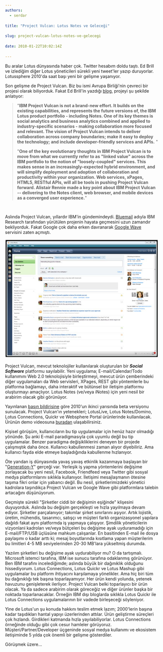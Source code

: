 ```yaml
---
authors:
  - serdar

title: "Project Vulcan: Lotus Notes ve Geleceği"

slug: project-vulcan-lotus-notes-ve-gelecegi

date: 2010-01-22T10:02:14Z

---
```


Bu aralar Lotus dünyasında haber çok. Twitter hesabım doldu taştı. Ed Brill ve izlediğim diğer Lotus yöneticileri sürekli yeni tweet'ler yazıp duruyorlar. Lotussphere 2010'da saat başı yeni bir gelişme yaşanıyor.

Son gelişme de Project Vulcan. Biz bu ismi Avrupa Birliği'nin çevreci bir projesi olarak biliyorduk. Fakat Ed Brill'in yazdığı [blog](http://www.edbrill.com/ebrill/edbrill.nsf/dx/lotusphere-2010-ibm-project-vulcan), projeyi şu şekilde anlatıyor:
<!-- more -->
> "**IBM Project Vulcan is not a brand-new effort. It builds on the existing capabilities, and represents the future versions of, the IBM Lotus product portfolio - including Notes. One of its key themes is social analytics and business analytics combined and applied to industry-specific scenarios - making collaboration more focused and relevant. The vision of Project Vulcan intends to deliver collaboration across company boundaries; make it easy to deploy the technology; and include developer-friendly services and APIs.** "
>
> "**One of the key evolutionary thoughts in IBM Project Vulcan is to move from what we currently refer to as "linked value" across the IBM portfolio to the notion of "loosely-coupled" services. This makes sense in an increasingly-expected hybrid environment, and will simplify deployment and adoption of collaboration and productivity within your organization. Web services, xPages, HTML5, RESTful APIs, will all be tools in pushing Project Vulcan forward. Alistair Rennie made a key point about IBM Project Vulcan -- delivering to the Notes client, web browser, and mobile devices as a converged user experience.**"

<br />

Aslında Project Vulcan, yıllardır IBM'in gündemindeydi. [Bluemail](http://www.research.ibm.com/social/projects_bluemail.html) adıyla IBM Research tarafından yürütülen projenin hayata geçmesini uzun zamandır bekliyorduk. Fakat Google çok daha erken davranarak [Google Wave](http://wave.google.com/) servisini zaten açmıştı.

![Image:Project Vulcan: Lotus Notes ve Geleceği](../../images/imported/project-vulcan-lotus-notes-ve-gelecegi-M2.jpeg)

Project Vulcan, mevcut teknolojiler kullanılarak oluşturulan bir ***Social Software*** platformu sayılabilir. Yeni uygulama; E-mail/Calendar/Todo kullanımını Web 2.0 teknolojisiyle birleştirmeyi, mevcut ürün çemberindeki diğer uygulamaları da Web servisleri, XPages, REST gibi yöntemlerle bu platforma bağlamayı, daha interaktif ve bütünsel bir iletişim platformu oluşturmayı amaçlıyor. Lotus Notes (ve/veya iNotes) için yeni nesil bir arabirim olacak gibi görünüyor.

Yayınlanan [basın bildirisine](http://www-03.ibm.com/press/us/en/pressrelease/29204.wss) göre 2010'un ikinci yarısında beta versiyonu sunulacak. Project Vulcan'ın yetenekleri; LotusLive, Lotus Notes/Domino, Lotus Connections, Quickr ve Websphere Portal ürünlerinde kullanılacak. Ürünün demo videosuna [buradan](http://www.eweek.com/c/a/Video/IBM-Lotus-CTO-Demos-IBM-Project-Vulcan/) ulaşabilirsiniz.

Kişisel görüşüm, kullanıcıların bu tip uygulamalar için henüz hazır olmadığı yönünde. Şu anki E-mail paradigmasıyla çok uyumlu değil bu tip uygulamalar. Benzer paradigma değişikliklerini deneyen bir projede çalışmıştık daha önce. Kullanıcı kabullenmesi zaman alıyor diyebiliriz. Ama kullanıcı fayda elde etmeye başladığında kabullenme hızlanıyor.

Öte yandan iş dünyasında yavaş yavaş etkinlik kazanmaya başlayan bir "[Generation-Y](http://en.wikipedia.org/wiki/Generation_Y)" gerçeği var. Yerleşik iş yapma yöntemlerini değişime zorlayacak bu yeni nesil, Facebook, Friendfeed veya Twitter gibi sosyal medya platformlarını sıklıkla kullanıyor. İletişimi mesajlaşmanın ötesine taşıma fikri onlar için yabancı değil. Bu nesil, şirketlerimizdeki yönetici kadrolara taşındıkça Project Vulcan ve Google Wave gibi platformlara talebin artacağını düşünüyorum.

Geçmişte sürekli "Şirketler ciddi bir değişimin eşiğinde" klişesini duyuyorduk. Aslında bu değişim gerçekleşti ve hızla yayılmaya devam ediyor. Şirketler parçalanıyor; takımlar şirket sınırlarını aşıyor. Artık lojistik, üretim, mühendis, tasarımcı, satışçı ve müşteri farklı organizasyonel yapılara dağıldı fakat aynı platformda iş yapmaya çalışıyor. Şimdilik yöneticilerin vizyonlarıi kadroları ve/veya bütçeleri bu değişime ayak uyduramadığı için E-mail/FTP/USB üçlüsüne mahkum çalışanlar. En basitinden E-mail ile dosya paylaşımı o kadar arttı ki; mesaj boyutlarında kısıtlama yapan müşterilerim bu limitleri 4-5 MB seviyelerinden 20-30 MB'lara yükseltmiş durumda.

Yazılım şirketleri bu değişime ayak uydurabiliyor mu? O da tartışmalı. Microsoft istemci tarafına, IBM ise sunucu tarafına odaklanmış görünüyor. Ben IBM tarafını incelediğimde; aslında büyük bir dağınıklık olduğunu hissediyorum. Lotus Connections, Lotus Quickr ve Lotus Mashup gibi uygulamalar bu platform ihtiyacını karşılamaya yönelikler. Ama hiç biri tüm bu dağınıklığı tek başına toparlayamıyor. Her ürün kendi yolunda, yetenek havuzunu genişleterek ilerliyor. Project Vulcan belki toparlayıcı bir ürün olacak. Ya da sadece arabirim olarak göreceğiz ve diğer ürünler başka bir noktada toparlanacaklar. Örneğin IBM dışı bloglarda sıklıkla Lotus Quickr ile Lotus Connections uygulamalarının bir vadede birleşeceği söyleniyor.

Yine de Lotus'un şu konuda hakkını teslim etmek lazım; 2000'lerin başına kadar taşıdıkları hantal yapıyı üzerlerinden attılar. Ürün geliştirme süreçleri çok hızlandı. Girdikleri katmanda hızla yayılabiliyorlar. Lotus Connections örneğinde olduğu gibi çok cesur hamleler görüyoruz. Müşteri/Partner/Developer üçgeninde sosyal medya kullanımı ve ekosistem iletişiminde 5 yılda çok önemli bir gelişme gösterdiler.

Görüşmek üzere...
